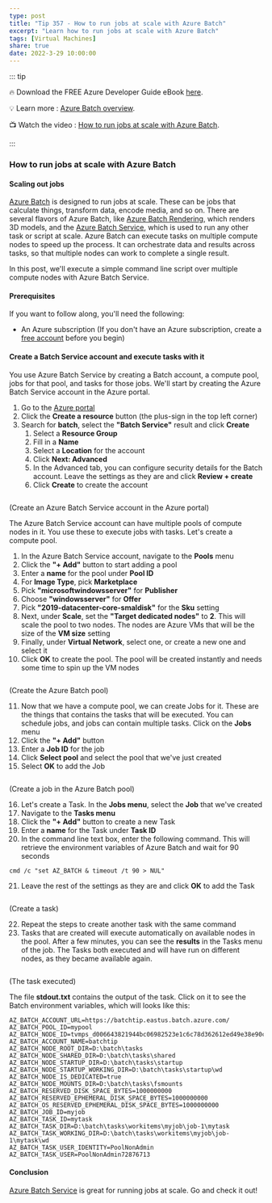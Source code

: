 ```yaml
---
type: post
title: "Tip 357 - How to run jobs at scale with Azure Batch"
excerpt: "Learn how to run jobs at scale with Azure Batch"
tags: [Virtual Machines]
share: true
date: 2022-3-29 10:00:00
---
```


::: tip 

:fire:  Download the FREE Azure Developer Guide eBook [here](http://aka.ms/azuredevebook?WT.mc_id=docs-azuredevtips-azureappsdev).

:bulb: Learn more : [Azure Batch overview](https://docs.microsoft.com/azure/batch/batch-technical-overview?WT.mc_id=docs-azuredevtips-azureappsdev). 

:tv: Watch the video : [How to run jobs at scale with Azure Batch](https://youtu.be/EueNoWNXB3Q?WT.mc_id=youtube-azuredevtips-azureappsdev).

:::

### How to run jobs at scale with Azure Batch

#### Scaling out jobs
[Azure Batch](https://docs.microsoft.com/azure/batch/batch-technical-overview?WT.mc_id=docs-azuredevtips-azureappsdev) is designed to run jobs at scale. These can be jobs that calculate things, transform data, encode media, and so on. There are several flavors of Azure Batch, like [Azure Batch Rendering](https://docs.microsoft.com/azure/batch/batch-rendering-service?WT.mc_id=docs-azuredevtips-azureappsdev), which renders 3D models, and the [Azure Batch Service](https://azure.microsoft.com/services/batch/?WT.mc_id=azure-azuredevtips-azureappsdev), which is used to run any other task or script at scale. Azure Batch can execute tasks on multiple compute nodes to speed up the process. It can orchestrate data and results across tasks, so that multiple nodes can work to complete a single result.

In this post, we'll execute a simple command line script over multiple compute nodes with Azure Batch Service. 

#### Prerequisites
If you want to follow along, you'll need the following:
* An Azure subscription (If you don't have an Azure subscription, create a [free account](https://azure.microsoft.com/free/?WT.mc_id=azure-azuredevtips-azureappsdev) before you begin)

#### Create a Batch Service account and execute tasks with it
You use Azure Batch Service by creating a Batch account, a compute pool, jobs for that pool, and tasks for those jobs. We'll start by creating the Azure Batch Service account in the Azure portal.

1. Go to the [Azure portal](https://portal.azure.com/?WT.mc_id=azure-azuredevtips-azureappsdev)
2. Click the **Create a resource** button (the plus-sign in the top left corner) 
3. Search for **batch**, select the **"Batch Service"** result and click **Create**
   1. Select a **Resource Group** 
   2. Fill in a **Name**
   3. Select a **Location** for the account
   4. Click **Next: Advanced**
   5. In the Advanced tab, you can configure security details for the Batch account. Leave the settings as they are and click **Review + create** 
   6. Click **Create** to create the account

<img :src="$withBase('/files/141create.png')">

(Create an Azure Batch Service account in the Azure portal)

The Azure Batch Service account can have multiple pools of compute nodes in it. You use these to execute jobs with tasks. Let's create a compute pool.

1. In the Azure Batch Service account, navigate to the **Pools** menu
2. Click the **"+ Add"** button to start adding a pool
3. Enter a **name** for the pool under **Pool ID**
4. For **Image Type**, pick **Marketplace**
5. Pick **"microsoftwindowsserver"** for **Publisher**
6. Choose **"windowsserver"** for **Offer**
7. Pick **"2019-datacenter-core-smaldisk"** for the **Sku** setting
8. Next, under **Scale**, set the **"Target dedicated nodes"** to **2**. This will scale the pool to two nodes. The nodes are Azure VMs that will be the size of the **VM size** setting
9. Finally, under **Virtual Network**, select one, or create a new one and select it
10. Click **OK** to create the pool. The pool will be created instantly and needs some time to spin up the VM nodes

<img :src="$withBase('/files/141addpool.png')">

(Create the Azure Batch pool)

11. Now that we have a compute pool, we can create Jobs for it. These are the things that contains the tasks that will be executed. You can schedule jobs, and jobs can contain multiple tasks. Click on the **Jobs** menu
12. Click the **"+ Add"** button
13. Enter a **Job ID** for the job
14. Click **Select pool** and select the pool that we've just created
15. Select **OK** to add the Job

<img :src="$withBase('/files/141addjob.png')">

(Create a job in the Azure Batch pool)

16. Let's create a Task. In the **Jobs menu**, select the **Job** that we've created
17. Navigate to the **Tasks menu**
18. Click the **"+ Add"** button to create a new Task
19. Enter a **name** for the Task under **Task ID**
20. In the command line text box, enter the following command. This will retrieve the environment variables of Azure Batch and wait for 90 seconds

```
cmd /c "set AZ_BATCH & timeout /t 90 > NUL"
```
21.  Leave the rest of the settings as they are and click **OK** to add the Task

<img :src="$withBase('/files/141addtask.png')">

(Create a task)

22. Repeat the steps to create another task with the same command
23. Tasks that are created will execute automatically on available nodes in the pool. After a few minutes, you can see the **results** in the Tasks menu of the job. The Tasks both executed and will have run on different nodes, as they became available again.

<img :src="$withBase('/files/141result.png')">

(The task executed)

The file **stdout.txt** contains the output of the task. Click on it to see the Batch environment variables, which will looks like this:

```
AZ_BATCH_ACCOUNT_URL=https://batchtip.eastus.batch.azure.com/
AZ_BATCH_POOL_ID=mypool
AZ_BATCH_NODE_ID=tvmps_d006643821944bc06982523e1c6c78d362612ed49e38e90ca70354b4aee29f82_d
AZ_BATCH_ACCOUNT_NAME=batchtip
AZ_BATCH_NODE_ROOT_DIR=D:\batch\tasks
AZ_BATCH_NODE_SHARED_DIR=D:\batch\tasks\shared
AZ_BATCH_NODE_STARTUP_DIR=D:\batch\tasks\startup
AZ_BATCH_NODE_STARTUP_WORKING_DIR=D:\batch\tasks\startup\wd
AZ_BATCH_NODE_IS_DEDICATED=true
AZ_BATCH_NODE_MOUNTS_DIR=D:\batch\tasks\fsmounts
AZ_BATCH_RESERVED_DISK_SPACE_BYTES=1000000000
AZ_BATCH_RESERVED_EPHEMERAL_DISK_SPACE_BYTES=1000000000
AZ_BATCH_OS_RESERVED_EPHEMERAL_DISK_SPACE_BYTES=1000000000
AZ_BATCH_JOB_ID=myjob
AZ_BATCH_TASK_ID=mytask
AZ_BATCH_TASK_DIR=D:\batch\tasks\workitems\myjob\job-1\mytask
AZ_BATCH_TASK_WORKING_DIR=D:\batch\tasks\workitems\myjob\job-1\mytask\wd
AZ_BATCH_TASK_USER_IDENTITY=PoolNonAdmin
AZ_BATCH_TASK_USER=PoolNonAdmin72876713

```

#### Conclusion
[Azure Batch Service](https://docs.microsoft.com/azure/batch/batch-technical-overview?WT.mc_id=docs-azuredevtips-azureappsdev) is great for running jobs at scale. Go and check it out!